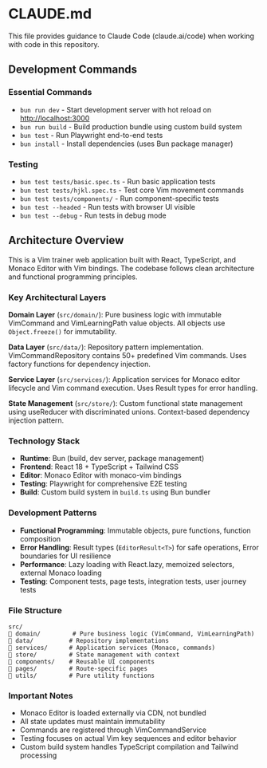 # CLAUDE.md

This file provides guidance to Claude Code (claude.ai/code) when working with code in this repository.

## Development Commands

### Essential Commands

- `bun run dev` - Start development server with hot reload on <http://localhost:3000>
- `bun run build` - Build production bundle using custom build system
- `bun test` - Run Playwright end-to-end tests
- `bun install` - Install dependencies (uses Bun package manager)

### Testing

- `bun test tests/basic.spec.ts` - Run basic application tests
- `bun test tests/hjkl.spec.ts` - Test core Vim movement commands
- `bun test tests/components/` - Run component-specific tests
- `bun test --headed` - Run tests with browser UI visible
- `bun test --debug` - Run tests in debug mode

## Architecture Overview

This is a Vim trainer web application built with React, TypeScript, and Monaco Editor with Vim bindings. The codebase follows clean architecture and functional programming principles.

### Key Architectural Layers

**Domain Layer** (`src/domain/`): Pure business logic with immutable VimCommand and VimLearningPath value objects. All objects use `Object.freeze()` for immutability.

**Data Layer** (`src/data/`): Repository pattern implementation. VimCommandRepository contains 50+ predefined Vim commands. Uses factory functions for dependency injection.

**Service Layer** (`src/services/`): Application services for Monaco editor lifecycle and Vim command execution. Uses Result types for error handling.

**State Management** (`src/store/`): Custom functional state management using useReducer with discriminated unions. Context-based dependency injection pattern.

### Technology Stack

- **Runtime**: Bun (build, dev server, package management)
- **Frontend**: React 18 + TypeScript + Tailwind CSS
- **Editor**: Monaco Editor with monaco-vim bindings
- **Testing**: Playwright for comprehensive E2E testing
- **Build**: Custom build system in `build.ts` using Bun bundler

### Development Patterns

- **Functional Programming**: Immutable objects, pure functions, function composition
- **Error Handling**: Result types (`EditorResult<T>`) for safe operations, Error boundaries for UI resilience
- **Performance**: Lazy loading with React.lazy, memoized selectors, external Monaco loading
- **Testing**: Component tests, page tests, integration tests, user journey tests

### File Structure

```
src/
   domain/         # Pure business logic (VimCommand, VimLearningPath)
   data/          # Repository implementations
   services/      # Application services (Monaco, commands)
   store/         # State management with context
   components/    # Reusable UI components
   pages/         # Route-specific pages
   utils/         # Pure utility functions
```

### Important Notes

- Monaco Editor is loaded externally via CDN, not bundled
- All state updates must maintain immutability
- Commands are registered through VimCommandService
- Testing focuses on actual Vim key sequences and editor behavior
- Custom build system handles TypeScript compilation and Tailwind processing

